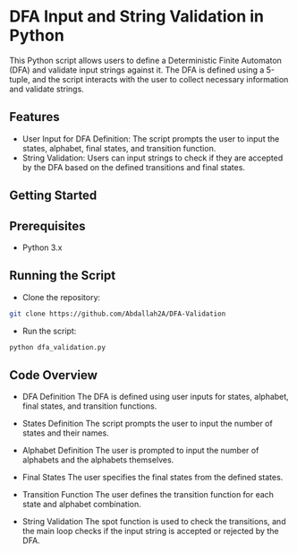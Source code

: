 # DFA Input and String Validation in Python
This Python script allows users to define a Deterministic Finite Automaton (DFA) and validate input strings against it. The DFA is defined using a 5-tuple, and the script interacts with the user to collect necessary information and validate strings.

## Features
- User Input for DFA Definition: The script prompts the user to input the states, alphabet, final states, and transition function.
- String Validation: Users can input strings to check if they are accepted by the DFA based on the defined transitions and final states.

## Getting Started
## Prerequisites
- Python 3.x

## Running the Script
- Clone the repository:
```bash
git clone https://github.com/Abdallah2A/DFA-Validation
```

- Run the script:
```bash
python dfa_validation.py
```
## Code Overview
- DFA Definition
The DFA is defined using user inputs for states, alphabet, final states, and transition functions.

- States Definition
The script prompts the user to input the number of states and their names.

- Alphabet Definition
The user is prompted to input the number of alphabets and the alphabets themselves.

- Final States
The user specifies the final states from the defined states.

- Transition Function
The user defines the transition function for each state and alphabet combination.

- String Validation
The spot function is used to check the transitions, and the main loop checks if the input string is accepted or rejected by the DFA.
